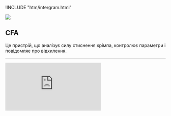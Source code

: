 !INCLUDE "htm/intergram.html"

![](https://chart.googleapis.com/chart?chs=180x180&amp;cht=qr&amp;chl=https://pp.vokov.tk/cfa.html)

## CFA

Це пристрій, що аналізує силу стиснення крімпа, контролює параметри і повідомляє про відхилення.




----

![](https://4to.treba.ml/i.php?/upload/2020/12/25/20201225134832-0bf3a2b8-la.jpg)